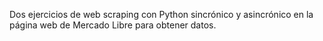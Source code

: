 Dos ejercicios de web scraping con Python sincrónico y asincrónico en la página web de Mercado Libre para obtener datos.
